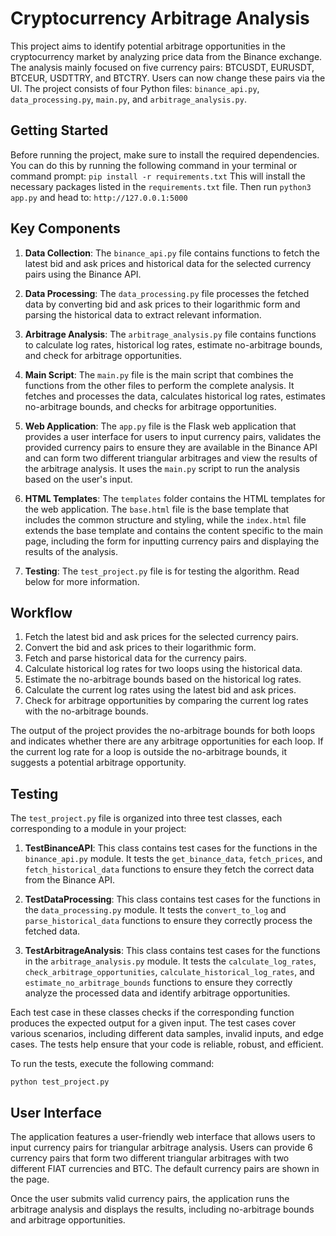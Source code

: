 # Cryptocurrency Arbitrage Analysis

This project aims to identify potential arbitrage opportunities in the cryptocurrency market by analyzing price data from the Binance exchange. The analysis mainly focused on five currency pairs: BTCUSDT, EURUSDT, BTCEUR, USDTTRY, and BTCTRY. Users can now change these pairs via the UI. The project consists of four Python files: `binance_api.py`, `data_processing.py`, `main.py`, and `arbitrage_analysis.py`.

## Getting Started

Before running the project, make sure to install the required dependencies. You can do this by running the following command in your terminal or command prompt:
`pip install -r requirements.txt`
This will install the necessary packages listed in the `requirements.txt` file.
Then run `python3 app.py` and head to: `http://127.0.0.1:5000`

## Key Components

1. **Data Collection**: The `binance_api.py` file contains functions to fetch the latest bid and ask prices and historical data for the selected currency pairs using the Binance API.

2. **Data Processing**: The `data_processing.py` file processes the fetched data by converting bid and ask prices to their logarithmic form and parsing the historical data to extract relevant information.

3. **Arbitrage Analysis**: The `arbitrage_analysis.py` file contains functions to calculate log rates, historical log rates, estimate no-arbitrage bounds, and check for arbitrage opportunities.

4. **Main Script**: The `main.py` file is the main script that combines the functions from the other files to perform the complete analysis. It fetches and processes the data, calculates historical log rates, estimates no-arbitrage bounds, and checks for arbitrage opportunities.

5. **Web Application**: The `app.py` file is the Flask web application that provides a user interface for users to input currency pairs, validates the provided currency pairs to ensure they are available in the Binance API and can form two different triangular arbitrages and view the results of the arbitrage analysis. It uses the `main.py` script to run the analysis based on the user's input.

6. **HTML Templates**: The `templates` folder contains the HTML templates for the web application. The `base.html` file is the base template that includes the common structure and styling, while the `index.html` file extends the base template and contains the content specific to the main page, including the form for inputting currency pairs and displaying the results of the analysis.

7. **Testing**: The `test_project.py` file is for testing the algorithm. Read below for more information.

## Workflow

1. Fetch the latest bid and ask prices for the selected currency pairs.
2. Convert the bid and ask prices to their logarithmic form.
3. Fetch and parse historical data for the currency pairs.
4. Calculate historical log rates for two loops using the historical data.
5. Estimate the no-arbitrage bounds based on the historical log rates.
6. Calculate the current log rates using the latest bid and ask prices.
7. Check for arbitrage opportunities by comparing the current log rates with the no-arbitrage bounds.

The output of the project provides the no-arbitrage bounds for both loops and indicates whether there are any arbitrage opportunities for each loop. If the current log rate for a loop is outside the no-arbitrage bounds, it suggests a potential arbitrage opportunity.

## Testing

The `test_project.py` file is organized into three test classes, each corresponding to a module in your project:

1.  **TestBinanceAPI**: This class contains test cases for the functions in the `binance_api.py` module. It tests the `get_binance_data`, `fetch_prices`, and `fetch_historical_data` functions to ensure they fetch the correct data from the Binance API.

2.  **TestDataProcessing**: This class contains test cases for the functions in the `data_processing.py` module. It tests the `convert_to_log` and `parse_historical_data` functions to ensure they correctly process the fetched data.

3.  **TestArbitrageAnalysis**: This class contains test cases for the functions in the `arbitrage_analysis.py` module. It tests the `calculate_log_rates`, `check_arbitrage_opportunities`, `calculate_historical_log_rates`, and `estimate_no_arbitrage_bounds` functions to ensure they correctly analyze the processed data and identify arbitrage opportunities.

Each test case in these classes checks if the corresponding function produces the expected output for a given input. The test cases cover various scenarios, including different data samples, invalid inputs, and edge cases. The tests help ensure that your code is reliable, robust, and efficient.

To run the tests, execute the following command:

`python test_project.py`

## User Interface

The application features a user-friendly web interface that allows users to input currency pairs for triangular arbitrage analysis. Users can provide 6 currency pairs that form two different triangular arbitrages with two different FIAT currencies and BTC. The default currency pairs are shown in the page.


Once the user submits valid currency pairs, the application runs the arbitrage analysis and displays the results, including no-arbitrage bounds and arbitrage opportunities.
